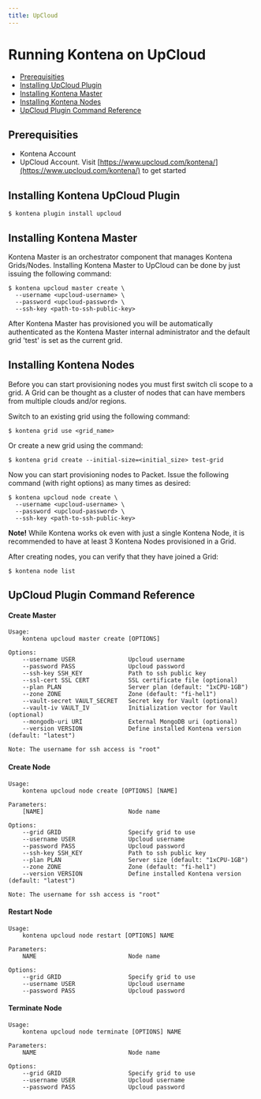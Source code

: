 ```yaml
---
title: UpCloud
---
```


# Running Kontena on UpCloud

- [Prerequisities](upcloud#prerequisities)
- [Installing UpCloud Plugin](upcloud#installing-kontena-upcloud-plugin)
- [Installing Kontena Master](upcloud#installing-kontena-master)
- [Installing Kontena Nodes](upcloud#installing-kontena-nodes)
- [UpCloud Plugin Command Reference](upcloud#upcloud-plugin-command-reference)

## Prerequisities

- Kontena Account
- UpCloud Account. Visit [https://www.upcloud.com/kontena/](https://www.upcloud.com/kontena/) to get started

## Installing Kontena UpCloud Plugin

```
$ kontena plugin install upcloud
```

## Installing Kontena Master

Kontena Master is an orchestrator component that manages Kontena Grids/Nodes. Installing Kontena Master to UpCloud can be done by just issuing the following command:

```
$ kontena upcloud master create \
  --username <upcloud-username> \
  --password <upcloud-password> \
  --ssh-key <path-to-ssh-public-key>
```

After Kontena Master has provisioned you will be automatically authenticated as the Kontena Master internal administrator and the default grid 'test' is set as the current grid.

## Installing Kontena Nodes

Before you can start provisioning nodes you must first switch cli scope to a grid. A Grid can be thought as a cluster of nodes that can have members from multiple clouds and/or regions.

Switch to an existing grid using the following command:

```
$ kontena grid use <grid_name>
```

Or create a new grid using the command:

```
$ kontena grid create --initial-size=<initial_size> test-grid
```

Now you can start provisioning nodes to Packet. Issue the following command (with right options) as many times as desired:

```
$ kontena upcloud node create \
  --username <upcloud-username> \
  --password <upcloud-password> \
  --ssh-key <path-to-ssh-public-key>
```

**Note!** While Kontena works ok even with just a single Kontena Node, it is recommended to have at least 3 Kontena Nodes provisioned in a Grid.

After creating nodes, you can verify that they have joined a Grid:

```
$ kontena node list
```

## UpCloud Plugin Command Reference

#### Create Master

```
Usage:
    kontena upcloud master create [OPTIONS]

Options:
    --username USER               Upcloud username
    --password PASS               Upcloud password
    --ssh-key SSH_KEY             Path to ssh public key
    --ssl-cert SSL CERT           SSL certificate file (optional)
    --plan PLAN                   Server plan (default: "1xCPU-1GB")
    --zone ZONE                   Zone (default: "fi-hel1")
    --vault-secret VAULT_SECRET   Secret key for Vault (optional)
    --vault-iv VAULT_IV           Initialization vector for Vault (optional)
    --mongodb-uri URI             External MongoDB uri (optional)
    --version VERSION             Define installed Kontena version (default: "latest")

Note: The username for ssh access is "root"
```

#### Create Node

```
Usage:
    kontena upcloud node create [OPTIONS] [NAME]

Parameters:
    [NAME]                        Node name

Options:
    --grid GRID                   Specify grid to use
    --username USER               Upcloud username
    --password PASS               Upcloud password
    --ssh-key SSH_KEY             Path to ssh public key
    --plan PLAN                   Server size (default: "1xCPU-1GB")
    --zone ZONE                   Zone (default: "fi-hel1")
    --version VERSION             Define installed Kontena version (default: "latest")

Note: The username for ssh access is "root"
```

#### Restart Node

```
Usage:
    kontena upcloud node restart [OPTIONS] NAME

Parameters:
    NAME                          Node name

Options:
    --grid GRID                   Specify grid to use
    --username USER               Upcloud username
    --password PASS               Upcloud password
```

#### Terminate Node

```
Usage:
    kontena upcloud node terminate [OPTIONS] NAME

Parameters:
    NAME                          Node name

Options:
    --grid GRID                   Specify grid to use
    --username USER               Upcloud username
    --password PASS               Upcloud password
```
